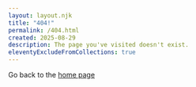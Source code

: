 ```yaml
---
layout: layout.njk
title: "404!"
permalink: /404.html
created: 2025-08-29
description: The page you've visited doesn't exist.
eleventyExcludeFromCollections: true
---
```



Go back to the [home page](/)
